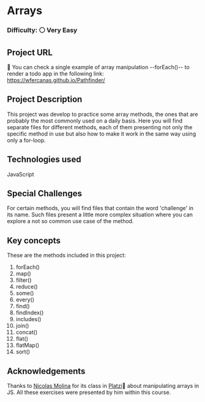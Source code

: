 # Arrays

### Difficulty: ⚪ Very Easy

## Project URL

🚀 You can check a single example of array manipulation --forEach()-- to render a todo app in the following link: https://wfercanas.github.io/Pathfinder/

## Project Description

This project was develop to practice some array methods, the ones that are probably the most commonly used on a daily basis.
Here you will find separate files for different methods, each of them presenting not only the specific method in use but also how to make it work in the same way using only a for-loop.

## Technologies used

JavaScript

## Special Challenges

For certain methods, you will find files that contain the word 'challenge' in its name. Such files present a little more complex situation where you can explore a not so common use case of the method.

## Key concepts

These are the methods included in this project:

1. forEach()
2. map()
3. filter()
4. reduce()
5. some()
6. every()
7. find()
8. findIndex()
9. includes()
10. join()
11. concat()
12. flat()
13. flatMap()
14. sort()

## Acknowledgements

Thanks to [Nicolas Molina](https://twitter.com/nicobytes) for its class in [Platzi](https://twitter.com/platzi)💚 about manipulating arrays in JS. All these exercises were presented by him within this course.
